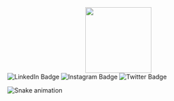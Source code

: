 <div id="header" align="center">
  <img src="https://media2.giphy.com/media/W3klTgJuKy5vymEoe7/giphy.gif?cid=ecf05e47dh5n9qhyy8zk27kf0tt87l34o0y2dw75fag2f6bn&ep=v1_gifs_search&rid=giphy.gif&ct=g" width="150"/>
</div>
<div id="badges">
  <img src="https://img.shields.io/badge/LinkedIn-blue?style=for-the-badge&logo=linkedin&logoColor=white" alt="LinkedIn Badge"/>
  <img src="https://img.shields.io/badge/Instagram-red?style=for-the-badge&logo=instagram&logoColor=white" alt="Instagram Badge"/>
  <img src="https://img.shields.io/badge/Twitter-blue?style=for-the-badge&logo=twitter&logoColor=white" alt="Twitter Badge"/>
</div>































![Snake animation](https://github.com/thepiyushmalhotra/thepiyushmalhotra/blob/output/github-contribution-grid-snake.svg)
